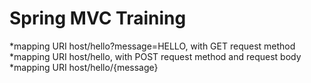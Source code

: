 # Spring MVC Training
*mapping URI host/hello?message=HELLO, with GET request method
*mapping URI host/hello, with POST request method and request body
*mapping URI host/hello/{message}

